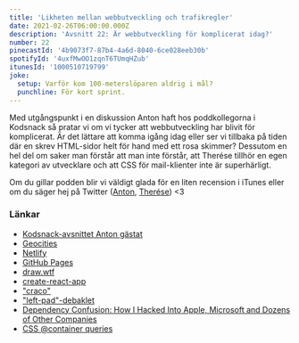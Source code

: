 ```yaml
---
title: 'Likheten mellan webbutveckling och trafikregler'
date: 2021-02-26T06:00:00.000Z
description: 'Avsnitt 22: Är webbutveckling för komplicerat idag?'
number: 22
pinecastId: '4b9073f7-87b4-4a6d-8040-6ce028eeb30b'
spotifyId: '4uxfMwOO1zqnT6TUmqHZub'
itunesId: '1000510719799'
joke:
  setup: Varför kom 100-meterslöparen aldrig i mål?
  punchline: För kort sprint.
---
```


Med utgångspunkt i en diskussion Anton haft hos poddkollegorna i Kodsnack så pratar vi om vi tycker att webbutveckling har blivit för komplicerat. Är det lättare att komma igång idag eller ser vi tillbaka på tiden där en skrev HTML-sidor helt för hand med ett rosa skimmer? Dessutom en hel del om saker man förstår att man inte förstår, att Therése tillhör en egen kategori av utvecklare och att CSS för mail-klienter inte är superhärligt.

Om du gillar podden blir vi väldigt glada för en liten recension i iTunes eller om du säger hej på Twitter ([Anton](https://twitter.com/Awnton), [Therése](https://twitter.com/tkomstadius)) <3

### Länkar

- [Kodsnack-avsnittet Anton gästat](https://kodsnack.se/409/)
- [Geocities](https://en.wikipedia.org/wiki/Yahoo!_GeoCities)
- [Netlify](https://www.netlify.com/)
- [GitHub Pages](https://pages.github.com/)
- [draw.wtf](https://draw.wtf/)
- [create-react-app](https://create-react-app.dev/)
- ["craco"](https://github.com/gsoft-inc/craco)
- ["left-pad"-debaklet](https://blog.npmjs.org/post/141577284765/kik-left-pad-and-npm)
- [Dependency Confusion: How I Hacked Into Apple, Microsoft and Dozens of Other Companies](https://medium.com/@alex.birsan/dependency-confusion-4a5d60fec610)
- [CSS @container queries](https://github.com/w3c/csswg-drafts/issues/5796)
